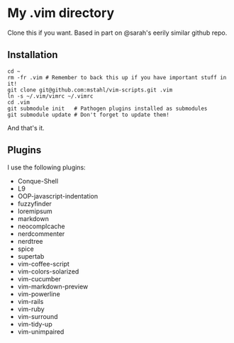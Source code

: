 # My .vim directory

Clone this if you want. Based in part on @sarah's eerily similar github repo.

## Installation

    cd ~
    rm -fr .vim # Remember to back this up if you have important stuff in it!
    git clone git@github.com:mstahl/vim-scripts.git .vim
    ln -s ~/.vim/vimrc ~/.vimrc
    cd .vim
    git submodule init   # Pathogen plugins installed as submodules
    git submodule update # Don't forget to update them!

And that's it.

## Plugins

I use the following plugins:

  * Conque-Shell                                                                                         
  * L9                                                                                                   
  * OOP-javascript-indentation                                                                           
  * fuzzyfinder                                                                                          
  * loremipsum                                                                                           
  * markdown                                                                                             
  * neocomplcache                                                                                        
  * nerdcommenter                                                                                        
  * nerdtree                                                                                             
  * spice                                                                                                
  * supertab                                                                                             
  * vim-coffee-script                                                                                    
  * vim-colors-solarized                                                                                 
  * vim-cucumber                                                                                         
  * vim-markdown-preview                                                                                 
  * vim-powerline                                                                                        
  * vim-rails                                                                                            
  * vim-ruby                                                                                             
  * vim-surround                                                                                         
  * vim-tidy-up                                                                                          
  * vim-unimpaired
